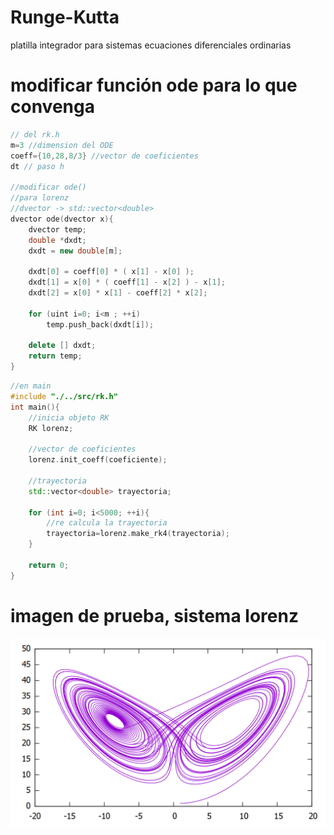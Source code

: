 # Runge-Kutta
platilla integrador para sistemas ecuaciones diferenciales ordinarias

# modificar función ode para lo que convenga 
```cpp
// del rk.h
m=3 //dimension del ODE
coeff={10,28,8/3} //vector de coeficientes
dt // paso h

//modificar ode()
//para lorenz 
//dvector -> std::vector<double>
dvector ode(dvector x){
    dvector temp;
    double *dxdt;
    dxdt = new double[m];

    dxdt[0] = coeff[0] * ( x[1] - x[0] );
    dxdt[1] = x[0] * ( coeff[1] - x[2] ) - x[1];
    dxdt[2] = x[0] * x[1] - coeff[2] * x[2];

    for (uint i=0; i<m ; ++i)
        temp.push_back(dxdt[i]);
    
    delete [] dxdt;
    return temp;
}
```



```cpp
//en main
#include "./../src/rk.h"
int main(){
    //inicia objeto RK
    RK lorenz;

    //vector de coeficientes
    lorenz.init_coeff(coeficiente);
    
    //trayectoria
    std::vector<double> trayectoria;

    for (int i=0; i<5000; ++i){
        //re calcula la trayectoria
        trayectoria=lorenz.make_rk4(trayectoria);
    }
    
    return 0;
}

```

# imagen de prueba, sistema lorenz

![Alt text](https://raw.githubusercontent.com/RamiroBelmarM/Runge-Kutta/main/test/lorenz_test.png)